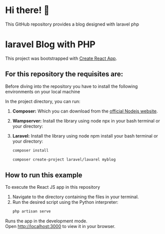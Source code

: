 # Hi there! 👋

This GitHub repository provides a blog designed with laravel php

# laravel Blog with PHP

This project was bootstrapped with [Create React App](https://github.com/facebook/create-react-app).

## For this repository the requisites are:

Before diving into the repository you have to install the following environments on your local machine

In the project directory, you can run:
1.  **Composer:** Which you can download from the [official Nodejs website]().
2.  **Wampserver:** Install the library using node npx in your bash terminal or your directory:
3.  **Laravel:** Install the library using node npm install your bash terminal or your directory:

    ```bash
    composer install
    ```
    ```bash
    composer create-project laravel/lavarel myblog
    ```
## How to run this example

To execute the React JS app in this repository

1.  Navigate to the directory containing the files in your terminal.
2.  Run the desired script using the Python interpreter:
    ```bash
    php artisan serve
    ```
Runs the app in the development mode.\
Open [http://localhost:3000](http://localhost:3000) to view it in your browser.
   
